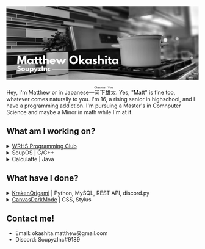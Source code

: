 <img src="https://github.com/SoupyzInc/SoupyzInc/blob/master/Images/GitHub%20Banner.png" alt="">

<p>Hey, I'm Matthew or in Japanese—<ruby>岡下<rp>(</rp><rt>Okashita</rt><rp>)</rp></ruby><ruby>雄太<rp>(</rp><rt>Yuta</rt><rp>)</rp></ruby>. Yes, "Matt" is fine too, whatever comes naturally to you. I'm 16, a rising senior in highschool, and I have a programming addiction. I'm pursuing a Master's in Comnputer Science and maybe a Minor in math while I'm at it.</p>

<h2>What am I working on?</h2>
<details>
  <summary><a href="https://github.com/WRHS-Programming-Club">WRHS Programming Club</a></summary>
  <p><blockquote>Cofounder and President of the WRHS Programming Club.</blockquote></p>
</details>
<details>
  <summary>SoupOS | C/C++</summary>
  <p><blockquote>My own operating system built from scratch! Being made with the guidance of <a href="https://www.youtube.com/watch?v=mpPbKEeWIHU&list=PLxN4E629pPnJxCQCLy7E0SQY_zuumOVyZ">Poncho's YouTube series</a>. Currently debugging the page table manager.</blockquote></p>
</details>
<details>
  <summary>Calculatte | Java</summary>
  <p><blockquote>A simple Java calculus library. Why? I love math <i>and</i> programming! ❤️</blockquote></p>
</details>

<h2>What have I done?</h2>
<details>
  <summary><a href="https://github.com/SoupyzInc/KrakenOrigami">KrakenOrigami</a> | Python, MySQL, REST API, discord.py</summary>
  <p><blockquote>A Discord bot written in Python to paper trade crypto currencies. It utilizes discord.py and MySQL to make and store paper trades. Prices are taken from the Kraken REST API.</blockquote></p>
</details>
<details>
  <summary><a href="https://github.com/SoupyzInc/CanvasDarkMode">CanvasDarkMode</a> | CSS, Stylus</summary>
  <p><blockquote>An open source Stylus extension to give Canvas a dark mode. Now students can work late at night without burning their retinas out!</blockquote></p>
</details>

<h2>Contact me!</h2>
<ul>
    <li>Email: okashita.matthew@gmail.com</li>
    <li>Discord: SoupyzInc#9189</li>
</ul>




